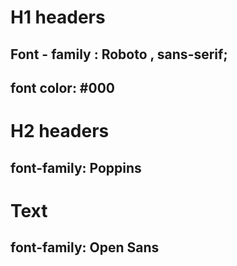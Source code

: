 # H1 headers

## Font - family : Roboto , sans-serif;

## font color: #000

# H2 headers

## font-family: Poppins

# Text

## font-family: Open Sans
